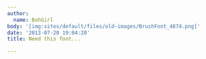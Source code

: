 ```yaml
---
author:
  name: BohGirl
body: '[img:sites/default/files/old-images/BrushFont_4874.png]'
date: '2013-07-20 19:04:20'
title: Need this font...

---
```

